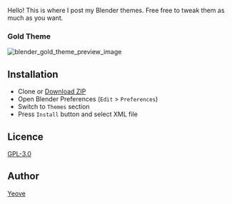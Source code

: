 Hello! This is where I post my Blender themes.
Free free to tweak them as much as you want.


### Gold Theme
![blender_gold_theme_preview_image](https://github.com/Yeove/BlenderThemes/assets/27574845/07a68278-6680-445c-869d-b23e57fdf72e)


## Installation

* Clone or [Download ZIP](https://github.com/Yeove/BlenderThemes/archive/main.zip)
* Open Blender Preferences (`Edit` > `Preferences`)
* Switch to `Themes` section
* Press `Install` button and select XML file

## Licence

[GPL-3.0](https://github.com/Yeove/Blender-Themes/blob/main/LICENSE)

## Author

[Yeove](https://github.com/Yeove)
